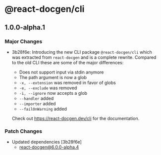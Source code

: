# @react-docgen/cli

## 1.0.0-alpha.1

### Major Changes

- 3b28f6e: Introducing the new CLI package `@react-docgen/cli` which was extracted from `react-docgen` and is a complete rewrite.
  Compared to the old CLI these are some of the major differences:

  - Does not support input via stdin anymore
  - The path argument is now a glob
  - `-x, --extension` was removed in favor of globs
  - `-e, --exclude` was removed
  - `-i, --ignore` now accepts a glob
  - `--handler` added
  - `--importer` added
  - `--failOnWarning` added

  Check out https://react-docgen.dev/cli for the documentation.

### Patch Changes

- Updated dependencies [3b28f6e]
  - react-docgen@6.0.0-alpha.4
